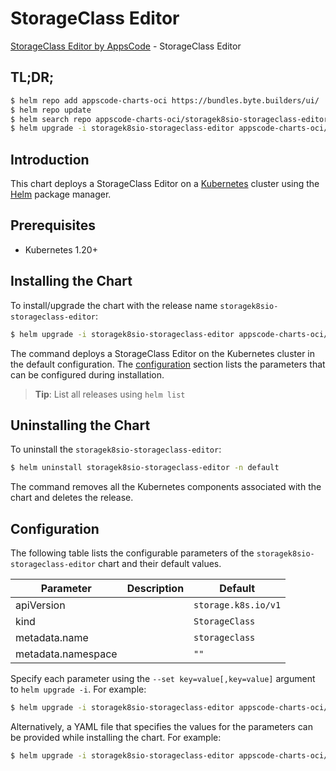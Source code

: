 # StorageClass Editor

[StorageClass Editor by AppsCode](https://byte.builders) - StorageClass Editor

## TL;DR;

```bash
$ helm repo add appscode-charts-oci https://bundles.byte.builders/ui/
$ helm repo update
$ helm search repo appscode-charts-oci/storagek8sio-storageclass-editor --version=v0.4.21
$ helm upgrade -i storagek8sio-storageclass-editor appscode-charts-oci/storagek8sio-storageclass-editor -n default --create-namespace --version=v0.4.21
```

## Introduction

This chart deploys a StorageClass Editor on a [Kubernetes](http://kubernetes.io) cluster using the [Helm](https://helm.sh) package manager.

## Prerequisites

- Kubernetes 1.20+

## Installing the Chart

To install/upgrade the chart with the release name `storagek8sio-storageclass-editor`:

```bash
$ helm upgrade -i storagek8sio-storageclass-editor appscode-charts-oci/storagek8sio-storageclass-editor -n default --create-namespace --version=v0.4.21
```

The command deploys a StorageClass Editor on the Kubernetes cluster in the default configuration. The [configuration](#configuration) section lists the parameters that can be configured during installation.

> **Tip**: List all releases using `helm list`

## Uninstalling the Chart

To uninstall the `storagek8sio-storageclass-editor`:

```bash
$ helm uninstall storagek8sio-storageclass-editor -n default
```

The command removes all the Kubernetes components associated with the chart and deletes the release.

## Configuration

The following table lists the configurable parameters of the `storagek8sio-storageclass-editor` chart and their default values.

|     Parameter      | Description |            Default             |
|--------------------|-------------|--------------------------------|
| apiVersion         |             | <code>storage.k8s.io/v1</code> |
| kind               |             | <code>StorageClass</code>      |
| metadata.name      |             | <code>storageclass</code>      |
| metadata.namespace |             | <code>""</code>                |


Specify each parameter using the `--set key=value[,key=value]` argument to `helm upgrade -i`. For example:

```bash
$ helm upgrade -i storagek8sio-storageclass-editor appscode-charts-oci/storagek8sio-storageclass-editor -n default --create-namespace --version=v0.4.21 --set apiVersion=storage.k8s.io/v1
```

Alternatively, a YAML file that specifies the values for the parameters can be provided while
installing the chart. For example:

```bash
$ helm upgrade -i storagek8sio-storageclass-editor appscode-charts-oci/storagek8sio-storageclass-editor -n default --create-namespace --version=v0.4.21 --values values.yaml
```
